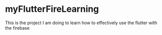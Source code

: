 # myFlutterFireLearning
This is the project I am doing to learn how to effectively use the flutter with the firebase 
